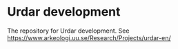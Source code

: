 # Urdar development

The repository for Urdar development. See https://www.arkeologi.uu.se/Research/Projects/urdar-en/
